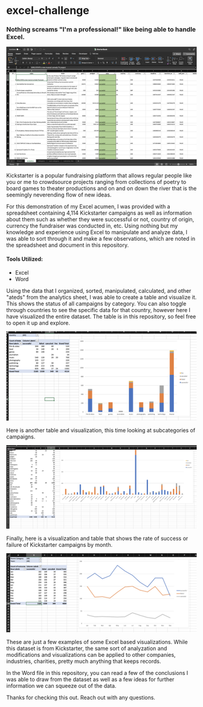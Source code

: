 # excel-challenge
### Nothing screams "I'm a professional!" like being able to handle Excel.



![screenshot](images/analytics.png)



Kickstarter is a popular fundraising platform that allows regular people like you or me to crowdsource projects ranging from collections of poetry to board games to theater productions and on and on down the river that is the seemingly neverending flow of new ideas.

For this demonstration of my Excel acumen, I was provided with a spreadsheet containing 4,114 Kickstarter campaigns as well as information about them such as whether they were successful or not, country of origin, currency the fundraiser was conducted in, etc. Using nothing but my knowledge and experience using Excel to manipulate and analyze data, I was able to sort through it and make a few observations, which are noted in the spreadsheet and document in this repository.


#### Tools Utilized:
* Excel
* Word


Using the data that I organized, sorted, manipulated, calculated, and other "ateds" from the analytics sheet, I was able to create a table and visualize it. This shows the status of all campaigns by category. You can also toggle through countries to see the specific data for that country, however here I have visualized the entire dataset. The table is in this repository, so feel free to open it up and explore.


![category](images/category.png)




Here is another table and visualization, this time looking at subcategories of campaigns.


![subcategory](images/subcategory.png)




Finally, here is a visualization and table that shows the rate of success or failure of Kickstarter campaigns by month.


![outcome_line](images/outcome_line.png)



These are just a few examples of some Excel based visualizations. While this dataset is from Kickstarter, the same sort of analyzation and modifications and visualizations can be applied to other companies, industries, charities, pretty much anything that keeps records.

In the Word file in this repository, you can read a few of the conclusions I was able to draw from the dataset as well as a few ideas for further information we can squeeze out of the data.

Thanks for checking this out. Reach out with any questions.

